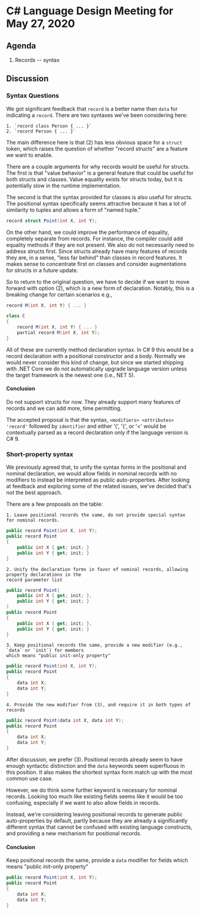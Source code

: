 
# C# Language Design Meeting for May 27, 2020

## Agenda

1. Records -- syntax

## Discussion

### Syntax Questions

We got significant feedback that `record` is a better name than `data` for indicating
a `record`. There are two syntaxes we've been considering here:

    1. `record class Person { ... }`
    2. `record Person { ... }`

The main difference here is that (2) has less obvious space for a `struct` token, which
raises the question of whether "record structs" are a feature we want to enable.

There are a couple arguments for why records would be useful for structs. The first is
that "value behavior" is a general feature that could be useful for both structs and classes.
Value equality exists for structs today, but it is potentially slow in the runtime implementation.

The second is that the syntax provided for classes is also useful for structs. The positional
syntax specifically seems attractive because it has a lot of similarity to tuples and allows a
form of "named tuple."

```C#
record struct Point(int X, int Y);
```

On the other hand, we could improve the performance of equality, completely separate from records.
For instance, the compiler could add equality methods if they are not present. We also do not necessarily
need to address structs first. Since structs already have many features of records they are, in a sense,
"less far behind" than classes in record features. It makes sense to concentrate first on classes and
consider augmentations for structs in a future update.

So to return to the original question, we have to decide if we want to move forward with option (2), which
is a new form of declaration. Notably, this is a breaking change for certain scenarios e.g.,

```C#
record M(int X, int Y) { ... }

class C
{
    record M(int X, int Y) { ... }
    partial record M(int X, int Y);
}
```

All of these are currently method declaration syntax. In C# 9 this would be a record declaration
with a positional constructor and a body. Normally we would never consider this kind of change,
but since we started shipping with .NET Core we do not automatically upgrade language version
unless the target framework is the newest one (i.e., NET 5).

#### Conclusion

Do not support structs for now. They already support many features of records and we can add
more, time permitting.

The accepted proposal is that the syntax, `<modifiers> <attributes> 'record'` followed by
`identifier` and either '(', '{', or '<' would be contextually parsed as a record declaration
only if the language version is C# 9.

### Short-property syntax

We previously agreed that, to unify the syntax forms in the positional and nominal declaration, we
would allow fields in nominal records with no modifiers to instead be interpreted as public auto-properties.
After looking at feedback and exploring some of the related issues, we've decided that's not the best approach.

There are a few proposals on the table:

    1. Leave positional records the same, do not provide special syntax for nominal records.

```C#
public record Point(int X, int Y);
public record Point
{
    public int X { get; init; }
    public int Y { get; init; }
}
```

    2. Unify the declaration forms in favor of nominal records, allowing property declarations in the
    record parameter list

```C#
public record Point(
    public int X { get; init; },
    public int Y { get; init; }
)
public record Point
{
    public int X { get; init; },
    public int Y { get; init; }
}
```

    3. Keep positional records the same, provide a new modifier (e.g., `data` or `init`) for members
    which means "public init-only property"

```C#
public record Point(int X, int Y);
public record Point
{
    data int X;
    data int Y;
}
```

    4. Provide the new modifier from (3), and require it in both types of records

```C#
public record Point(data int X, data int Y);
public record Point
{
    data int X;
    data int Y;
}
```

After discussion, we prefer (3). Positional records already seem to have enough syntactic distinction and
the `data` keywords seem superfluous in this position. It also makes the shortest syntax form match up
with the most common use case.

However, we do think some further keyword is necessary for nominal records. Looking too much like existing
fields seems like it would be too confusing, especially if we want to also allow fields in records.

Instead, we're considering leaving positional records to generate public auto-properties by default, partly
because they are already a significantly different syntax that cannot be confused with existing language
constructs, and providing a new mechanism for positional records.

#### Conclusion

Keep positional records the same, provide a `data` modifier for fields which means "public
init-only property"

```C#
public record Point(int X, int Y);
public record Point
{
    data int X;
    data int Y;
}
```

